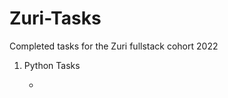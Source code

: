 # Zuri-Tasks

Completed tasks for the Zuri fullstack cohort 2022

1. Python Tasks

   - [rock-paper-scissors]: https://github.com/amayomode/Zuri-Tasks/tree/main/python

     

